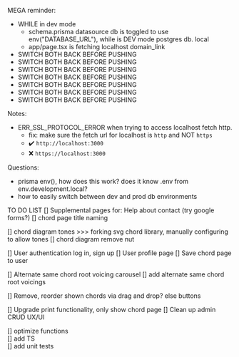 MEGA reminder:

- WHILE in dev mode
  - schema.prisma datasource db is toggled to use env("DATABASE_URL"), while is DEV mode postgres db. local
  - app/page.tsx is fetching localhost domain_link
- SWITCH BOTH BACK BEFORE PUSHING
- SWITCH BOTH BACK BEFORE PUSHING
- SWITCH BOTH BACK BEFORE PUSHING
- SWITCH BOTH BACK BEFORE PUSHING
- SWITCH BOTH BACK BEFORE PUSHING
- SWITCH BOTH BACK BEFORE PUSHING
- SWITCH BOTH BACK BEFORE PUSHING

Notes:

- ERR_SSL_PROTOCOL_ERROR when trying to access localhost fetch http.
  - fix: make sure the fetch url for localhost is `http` and NOT `https`
  - ✔️ `http://localhost:3000`
  - ❌ `https://localhost:3000`

Questions:

- prisma env(), how does this work? does it know .env from env.development.local?
- how to easily switch between dev and prod db environments

TO DO LIST
[] Supplemental pages for: Help about contact (try google forms?)
[] chord page title naming

[] chord diagram tones >>> forking svg chord library, manually configuring to allow tones
[] chord diagram remove nut

[] User authentication log in, sign up
[] User profile page
[] Save chord page to user

[] Alternate same chord root voicing carousel
[] add alternate same chord root voicings

[] Remove, reorder shown chords via drag and drop? else buttons

[] Upgrade print functionality, only show chord page
[] Clean up admin CRUD UX/UI

[] optimize functions  
[] add TS  
[] add unit tests
